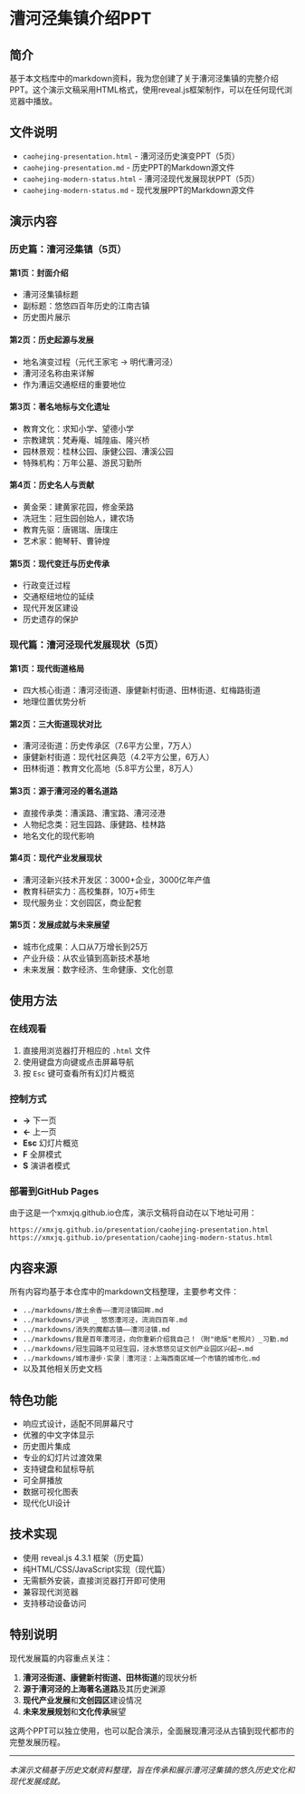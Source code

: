 # 漕河泾集镇介绍PPT

## 简介

基于本文档库中的markdown资料，我为您创建了关于漕河泾集镇的完整介绍PPT。这个演示文稿采用HTML格式，使用reveal.js框架制作，可以在任何现代浏览器中播放。

## 文件说明

- `caohejing-presentation.html` - 漕河泾历史演变PPT（5页）
- `caohejing-presentation.md` - 历史PPT的Markdown源文件
- `caohejing-modern-status.html` - 漕河泾现代发展现状PPT（5页）
- `caohejing-modern-status.md` - 现代发展PPT的Markdown源文件

## 演示内容

### 历史篇：漕河泾集镇（5页）

#### 第1页：封面介绍
- 漕河泾集镇标题
- 副标题：悠悠四百年历史的江南古镇
- 历史图片展示

#### 第2页：历史起源与发展
- 地名演变过程（元代王家宅 → 明代漕河泾）
- 漕河泾名称由来详解
- 作为漕运交通枢纽的重要地位

#### 第3页：著名地标与文化遗址
- 教育文化：求知小学、望德小学
- 宗教建筑：梵寿庵、城隍庙、隆兴桥
- 园林景观：桂林公园、康健公园、漕溪公园
- 特殊机构：万年公墓、游民习勤所

#### 第4页：历史名人与贡献
- 黄金荣：建黄家花园，修金荣路
- 冼冠生：冠生园创始人，建农场
- 教育先驱：唐锡瑞、唐璞庄
- 艺术家：鲍琴轩、曹钟煌

#### 第5页：现代变迁与历史传承
- 行政变迁过程
- 交通枢纽地位的延续
- 现代开发区建设
- 历史遗存的保护

### 现代篇：漕河泾现代发展现状（5页）

#### 第1页：现代街道格局
- 四大核心街道：漕河泾街道、康健新村街道、田林街道、虹梅路街道
- 地理位置优势分析

#### 第2页：三大街道现状对比
- 漕河泾街道：历史传承区（7.6平方公里，7万人）
- 康健新村街道：现代社区典范（4.2平方公里，6万人）
- 田林街道：教育文化高地（5.8平方公里，8万人）

#### 第3页：源于漕河泾的著名道路
- 直接传承类：漕溪路、漕宝路、漕河泾港
- 人物纪念类：冠生园路、康健路、桂林路
- 地名文化的现代影响

#### 第4页：现代产业发展现状
- 漕河泾新兴技术开发区：3000+企业，3000亿年产值
- 教育科研实力：高校集群，10万+师生
- 现代服务业：文创园区，商业配套

#### 第5页：发展成就与未来展望
- 城市化成果：人口从7万增长到25万
- 产业升级：从农业镇到高新技术基地
- 未来发展：数字经济、生命健康、文化创意

## 使用方法

### 在线观看
1. 直接用浏览器打开相应的 `.html` 文件
2. 使用键盘方向键或点击屏幕导航
3. 按 `Esc` 键可查看所有幻灯片概览

### 控制方式
- **→** 下一页
- **←** 上一页  
- **Esc** 幻灯片概览
- **F** 全屏模式
- **S** 演讲者模式

### 部署到GitHub Pages
由于这是一个xmxjq.github.io仓库，演示文稿将自动在以下地址可用：
```
https://xmxjq.github.io/presentation/caohejing-presentation.html
https://xmxjq.github.io/presentation/caohejing-modern-status.html
```

## 内容来源

所有内容均基于本仓库中的markdown文档整理，主要参考文件：
- `../markdowns/故土余香——漕河泾镇回眸.md`
- `../markdowns/沪说 _ 悠悠漕河泾，流淌四百年.md`
- `../markdowns/消失的魔都古镇——漕河泾镇.md`
- `../markdowns/我是百年漕河泾，向你重新介绍我自己！（附"绝版"老照片）_习勤.md`
- `../markdowns/冠生园路不见冠生园，泾水悠悠见证文创产业园区兴起→.md`
- `../markdowns/城市漫步·实录｜漕河泾：上海西南区域一个市镇的城市化.md`
- 以及其他相关历史文档

## 特色功能

- 响应式设计，适配不同屏幕尺寸
- 优雅的中文字体显示
- 历史图片集成
- 专业的幻灯片过渡效果
- 支持键盘和鼠标导航
- 可全屏播放
- 数据可视化图表
- 现代化UI设计

## 技术实现

- 使用 reveal.js 4.3.1 框架（历史篇）
- 纯HTML/CSS/JavaScript实现（现代篇）
- 无需额外安装，直接浏览器打开即可使用
- 兼容现代浏览器
- 支持移动设备访问

## 特别说明

现代发展篇的内容重点关注：
1. **漕河泾街道、康健新村街道、田林街道**的现状分析
2. **源于漕河泾的上海著名道路**及其历史渊源
3. **现代产业发展**和**文创园区**建设情况
4. **未来发展规划**和**文化传承**展望

这两个PPT可以独立使用，也可以配合演示，全面展现漕河泾从古镇到现代都市的完整发展历程。

---

*本演示文稿基于历史文献资料整理，旨在传承和展示漕河泾集镇的悠久历史文化和现代发展成就。*